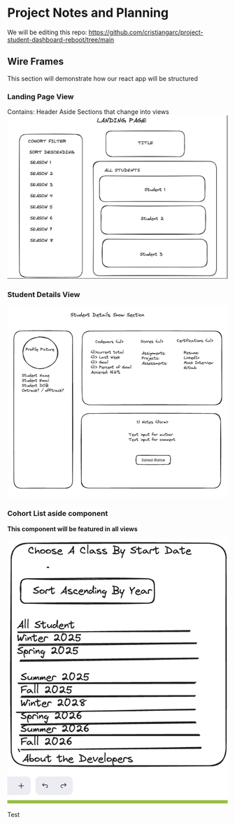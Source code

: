 # Project Notes and Planning

We will be editing this repo: https://github.com/cristiangarc/project-student-dashboard-reboot/tree/main

## Wire Frames

This section will demonstrate how our react app will be structured

### Landing Page View
Contains:
    Header
    Aside
    Sections that change into views
![Landing Page View](assets/LandingPage-view.png)

### Student Details View
![Student Details View](assets/StudentDetails-show-section.png)

### Cohort List aside component 
**This component will be featured in all views**

![Cohort List Component](assets/COHORT_WIREFRAME.png)

Test
